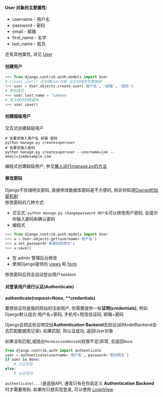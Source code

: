 #### **User** 对象的主要属性:
- username - 用户名
- password - 密码
- email - 邮箱
- first_name - 名字
- last_name - 姓氏

还有其他属性, 详见 [User](https://docs.djangoproject.com/en/3.0/ref/contrib/auth/#django.contrib.auth.models.User)

#### 创建用户
```python
>>> from django.contrib.auth.models import User
# create_user() 会创建User对象 并立刻保存到数据库
>>> user = User.objects.create_user('用户名', '邮箱', '密码')
# 修改姓氏
>>> user.last_name = 'Lennon'
# 再次保存到数据库
>>> user.save()
```

#### 创建超级用户
交互式创建超级用户
```shell script
# 会要求输入用户名 邮箱 密码
python manage.py createsuperuser
# 会要求输入密码
python manage.py createsuperuser --username=joe --email=joe@example.com
```
编程式创建超级用户, 参见[懒人运行manage.py的方法](https://github.com/208352363/Using_Django/tree/%E5%87%86%E5%A4%87%E5%B7%A5%E4%BD%9C-%E6%87%92%E4%BA%BA%E8%BF%90%E8%A1%8Cmanage.py%E7%9A%84%E6%96%B9%E6%B3%95)

#### 修改密码
Django不存储明文密码, 直接修改数据库密码是不方便的, 除非你知道[Django的加密机制](https://docs.djangoproject.com/en/3.0/topics/auth/passwords/#how-django-stores-passwords)  
修改密码的几种方式:
- 交互式: `python manage.py changepassword 用户名`可以修改用户密码, 会提示你输入密码和确认密码
- 编程式
```python
>>> from django.contrib.auth.models import User
>>> u = User.objects.get(username='用户名')
>>> u.set_password('新密码的明文')
>>> u.save()
```
- 在 admin 管理后台修改
- 使用Django提供的 [views](https://docs.djangoproject.com/en/3.0/topics/auth/default/#built-in-auth-views) 和 [form](https://docs.djangoproject.com/en/3.0/topics/auth/default/#built-in-auth-forms)

修改密码后将会自动登出用户session

#### 对登录用户进行认证(Authenticate)
**authenticate(request=None, \*\*credentials)**  

要想验证你是我的网站的注册用户, 你需要提供一些**证明(credentials)**, 例如 Django默认组合:用户名+密码, 手机号+短信验证码, 邮箱+密码

Django会把这些证明交给**Authentication Backend**去验证(如ModelBackend会去匹配数据库记录), 如果匹配, 则认证成功, 返回User对象

如果没有匹配,或抛出`PermissionDenied`(权限不足)异常, 会返回`None`

```python
from django.contrib.auth import authenticate
user = authenticate(username='用户名', password='密码明文')
if user is None:
    # 认证失败
else:
    # 认证成功
```

`authenticate(...)`是底层API, 通常只有在你自定义 **Authentication Backend** 时才需要用到.
如果你只想实现登录, 可以使用 [LoginView](https://docs.djangoproject.com/en/3.0/topics/auth/default/#django.contrib.auth.views.LoginView)